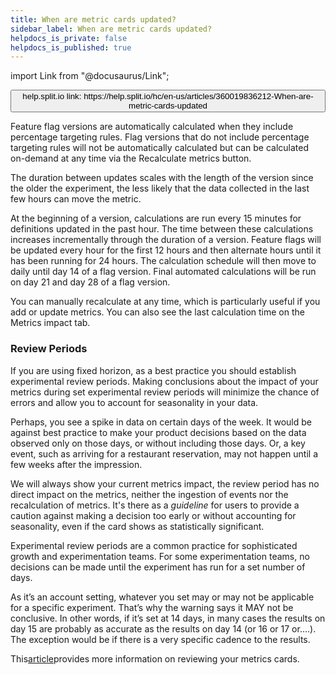 ```yaml
---
title: When are metric cards updated?
sidebar_label: When are metric cards updated?
helpdocs_is_private: false
helpdocs_is_published: true
---
```


import Link from "@docusaurus/Link";

<p>
  <button style={{borderRadius:'8px', border:'1px', fontFamily:'Courier New', fontWeight:'800', textAlign:'left'}}> help.split.io link: https://help.split.io/hc/en-us/articles/360019836212-When-are-metric-cards-updated </button>
</p>

<p class="p1">
  Feature flag versions are automatically calculated when they include percentage
  targeting rules. Flag versions that do not include percentage targeting rules
  will not be automatically calculated but can be calculated on-demand at any time
  via the Recalculate metrics button.
</p>
<p class="p1">
  <span>The duration between updates scales with the length of the version since the older the experiment, the less likely that the data collected in the last few hours can move the metric.</span>
</p>
<p>
  <span>At the beginning of a version, calculations are run every 15 minutes for definitions updated in the past hour. The time between these calculations increases incrementally through the duration of a version. Feature flags will be updated every hour for the first 12 hours and then alternate hours until it has been running for 24 hours. The calculation schedule will then move to daily until day 14 of a flag version. Final automated calculations will be run on day 21 and day 28 of a flag</span><span> version.</span>
</p>
<p>
  You can manually recalculate at any time, which is particularly useful if you
  add or update metrics. You can also see the last calculation time on the
  Metrics impact tab.
</p>
<h3 id="h_01HA3275YF38N5TMFQBQVG6Q60">Review Periods</h3>
<p>
  If you are using fixed horizon, as a best practice you should establish experimental
  review periods. Making conclusions about the impact of your metrics during set
  experimental review periods will minimize the chance of errors and allow you
  to account for seasonality in your data.
</p>
<p>
  Perhaps, you see a spike in data on certain days of the week. It would be against
  best practice to make your product decisions based on the data observed only
  on those days, or without including those days. Or, a key event, such as arriving
  for a restaurant reservation, may not happen until a few weeks after the impression.
</p>
<p>
  We will always show your current metrics impact, the review period has no direct
  impact on the metrics, neither the ingestion of events nor the recalculation
  of metrics. It's there as a <em>guideline</em> for users to provide a caution
  against making a decision too early or without accounting for seasonality, even
  if the card shows as statistically significant.
</p>
<p>
  Experimental review periods are a common practice for sophisticated growth and
  experimentation teams. For some experimentation teams, no decisions can be made
  until the experiment has run for a set number of days.
</p>
<p>
  As it’s an account setting, whatever you set may or may not be applicable for
  a specific experiment. That’s why the warning says it MAY not be conclusive.
  In other words, if it’s set at 14 days, in many cases the results on day 15 are
  probably as accurate as the results on day 14 (or 16 or 17 or….). The exception
  would be if there is a very specific cadence to the results.
</p>
<p>
  This<a href="https://help.split.io/hc/en-us/articles/360021867572-Reviewing-Metrics-during-an-experiment" target="_self">article</a>provides
  more information on reviewing your metrics cards.
</p>